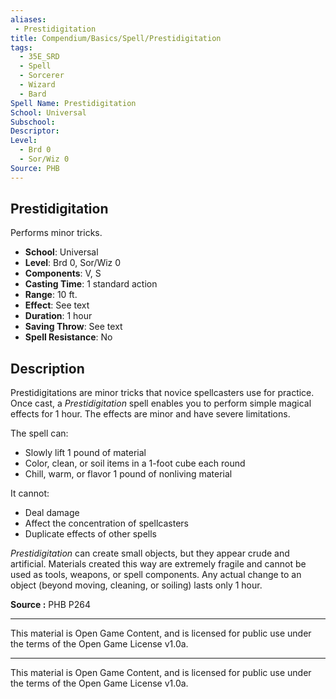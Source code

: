 ```yaml
---
aliases:
 - Prestidigitation
title: Compendium/Basics/Spell/Prestidigitation
tags:  
  - 35E_SRD  
  - Spell  
  - Sorcerer  
  - Wizard  
  - Bard  
Spell Name: Prestidigitation
School: Universal
Subschool: 
Descriptor: 
Level:  
  - Brd 0  
  - Sor/Wiz 0  
Source: PHB
---
```


## Prestidigitation

Performs minor tricks.

- **School**: Universal  
- **Level**: Brd 0, Sor/Wiz 0  
- **Components**: V, S  
- **Casting Time**: 1 standard action  
- **Range**: 10 ft.  
- **Effect**: See text  
- **Duration**: 1 hour  
- **Saving Throw**: See text  
- **Spell Resistance**: No  

## Description

Prestidigitations are minor tricks that novice spellcasters use for practice. Once cast, a *Prestidigitation* spell enables you to perform simple magical effects for 1 hour. The effects are minor and have severe limitations.

The spell can:
- Slowly lift 1 pound of material  
- Color, clean, or soil items in a 1-foot cube each round  
- Chill, warm, or flavor 1 pound of nonliving material  

It cannot:
- Deal damage  
- Affect the concentration of spellcasters  
- Duplicate effects of other spells  

*Prestidigitation* can create small objects, but they appear crude and artificial. Materials created this way are extremely fragile and cannot be used as tools, weapons, or spell components. Any actual change to an object (beyond moving, cleaning, or soiling) lasts only 1 hour.


**Source :** PHB P264

---

This material is Open Game Content, and is licensed for public use under  
the terms of the Open Game License v1.0a.

---

This material is Open Game Content, and is licensed for public use under the terms of the Open Game License v1.0a.
